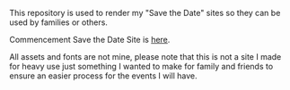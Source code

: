 This repository is used to render my "Save the Date" sites so they can be used by families or others.

Commencement Save the Date Site is [here]([https://github.com/Olefincode/savethedate_site/blob/main/Commencement%20Site/home_page.html]).

All assets and fonts are not mine, please note that this is not a site I made for heavy use just something I wanted to make for family and friends to ensure an easier process for the events I will have.
